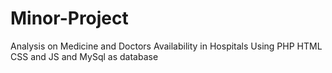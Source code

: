 # Minor-Project 
Analysis on Medicine and Doctors Availability in Hospitals 
Using PHP HTML CSS and JS and MySql as database

